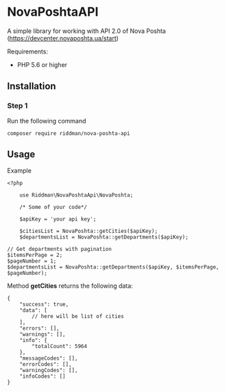 # NovaPoshtaAPI
A simple library for working with API 2.0 of Nova Poshta (https://devcenter.novaposhta.ua/start)


Requirements:
- PHP 5.6 or higher

## Installation


### Step 1
Run the following command

    composer require riddman/nova-poshta-api

## Usage

Example


    <?php

        use Riddman\NovaPoshtaApi\NovaPoshta;

        /* Some of your code*/

        $apiKey = 'your api key';

        $citiesList = NovaPoshta::getCities($apiKey);
        $departmentsList = NovaPoshta::getDepartments($apiKey);

    // Get departments with pagination
    $itemsPerPage = 2;
    $pageNumber = 1;
    $departmentsList = NovaPoshta::getDepartments($apiKey, $itemsPerPage, $pageNumber);



Method **getCities** returns the following data:

    {
        "success": true,
        "data": [
            // here will be list of cities
        ],
        "errors": [],
        "warnings": [],
        "info": {
            "totalCount": 5964
        },
        "messageCodes": [],
        "errorCodes": [],
        "warningCodes": [],
        "infoCodes": []
    }
